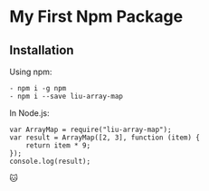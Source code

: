 # My First Npm Package

## Installation

Using npm:
```
- npm i -g npm
- npm i --save liu-array-map
```

In Node.js:

```
var ArrayMap = require("liu-array-map");
var result = ArrayMap([2, 3], function (item) {
    return item * 9;
});
console.log(result);
```

:cat:

